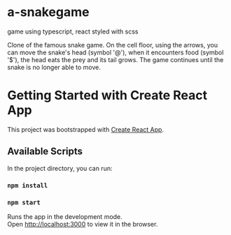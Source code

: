 # a-snakegame
game using typescript, react styled with scss

Clone of the famous snake game.
On the cell floor, using the arrows, you can move the snake's head (symbol '@'),
when it encounters food (symbol '$'), the head eats the prey and its tail grows.
The game continues until the snake is no longer able to move.

# Getting Started with Create React App

This project was bootstrapped with [Create React App](https://github.com/facebook/create-react-app).

## Available Scripts

In the project directory, you can run:

### `npm install`
### `npm start`

Runs the app in the development mode.\
Open [http://localhost:3000](http://localhost:3000) to view it in the browser.
